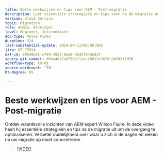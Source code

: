 ```yaml
---
title: Beste werkwijzen en tips voor AEM - Post-migratie
description: Leer essentiële strategieën en tips voor na de migratie om de overgang naar AEM as a Cloud Service te optimaliseren.
version: Cloud Service
topic: Migration
role: Admin, Developer
level: Beginner, Intermediate
doc-type: Value Video
duration: 224
last-substantial-update: 2024-04-11T00:00:00Z
jira: KT-15324
exl-id: 89530e01-c769-4553-bbe8-e543f84de827
source-git-commit: 806a4847a8756e711ec78811e9678cdb593f2d76
workflow-type: tm+mt
source-wordcount: '70'
ht-degree: 0%

---
```


# Beste werkwijzen en tips voor AEM - Post-migratie

Ontdek waardevolle inzichten van AEM expert Wilson Faure. In deze video haalt hij essentiële strategieën en tips na de migratie uit om de overgang te optimaliseren. Verbeter duidelijkheid over waar u zich in de dagen en weken na uw migratie op moet concentreren.

>[!VIDEO](https://video.tv.adobe.com/v/3428309/?learn=on)
